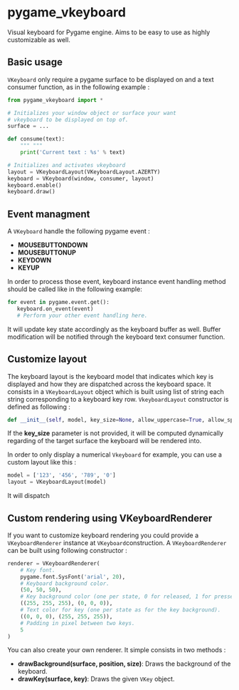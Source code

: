 # pygame_vkeyboard

Visual keyboard for Pygame engine. Aims to be easy to use as highly customizable as well.

## Basic usage 

``VKeyboard`` only require a pygame surface to be displayed on and a text consumer function, as in the following example :

```python
from pygame_vkeyboard import *

# Initializes your window object or surface your want
# vkeyboard to be displayed on top of.
surface = ... 

def consume(text):
    """ """
    print('Current text : %s' % text)

# Initializes and activates vkeyboard
layout = VKeyboardLayout(VKeyboardLayout.AZERTY)
keyboard = VKeyboard(window, consumer, layout)
keyboard.enable()
keyboard.draw()
```

## Event managment

A ``VKeyboard`` handle the following pygame event :

- **MOUSEBUTTONDOWN**
- **MOUSEBUTTONUP**
- **KEYDOWN**
- **KEYUP**

In order to process those event, keyboard instance event handling method should be called like in the following example:

```python
for event in pygame.event.get():
   keyboard.on_event(event)
   # Perform your other event handling here.
```

It will update key state accordingly as the keyboard buffer as well. Buffer modification will be notified
through the keyboard text consumer function.

## Customize layout 

The keyboard layout is the keyboard model that indicates which key is displayed and how they are dispatched
across the keyboard space. It consists in a ``VKeyboardLayout`` object which is built using list of string
each string corresponding to a keyboard key row. ``VkeyboardLayout`` constructor is defined as following :

```python
def __init__(self, model, key_size=None, allow_uppercase=True, allow_special_chars=True)
```

If the **key_size** parameter is not provided, it will be computed dynamically regarding of the target
surface the keyboard will be rendered into.

In order to only display a numerical ``Vkeyboard`` for example, you can use a custom layout like this :

```python
model = ['123', '456', '789', '0']
layout = VKeyboardLayout(model)
````
It will dispatch


## Custom rendering using VKeyboardRenderer

If you want to customize keyboard rendering you could provide a ``VKeyboardRenderer`` instance at ``VKeyboard``construction.
A ``VKeyboardRenderer`` can be built using following constructor :

```python
renderer = VKeyboardRenderer(
    # Key font.
    pygame.font.SysFont('arial', 20),
    # Keyboard background color.
    (50, 50, 50),
    # Key background color (one per state, 0 for released, 1 for pressed).
    ((255, 255, 255), (0, 0, 0)),
    # Text color for key (one per state as for the key background).
    ((0, 0, 0), (255, 255, 255)),
    # Padding in pixel between two keys.
    5
)
```

You can also create your own renderer. It simple consists in two methods :

- **drawBackground(surface, position, size)**: Draws the background of the keyboard.
- **drawKey(surface, key)**: Draws the given ``VKey`` object.